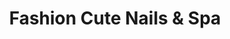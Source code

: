 ---
title: "Fashion Cute Nails & Spa"
url: /north-hills/fashion-cute-nails-und-spa/
shop: Kosmetik
---